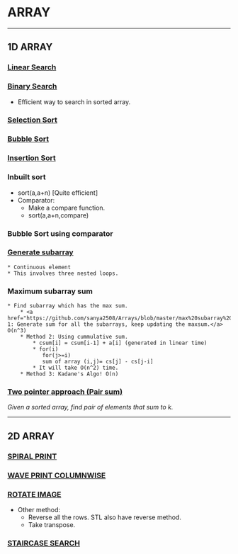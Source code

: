 # ARRAY

<hr/>

## 1D ARRAY

### <a href="https://github.com/sanya2508/Arrays/blob/master/linear%20search.cpp">Linear Search</a>

### <a href="https://github.com/sanya2508/Arrays/blob/master/binary%20search.cpp">Binary Search</a>
 * Efficient way to search in sorted array.
 
### <a href="https://github.com/sanya2508/Arrays/blob/master/Selection%20sort.cpp">Selection Sort</a>

### <a href="https://github.com/sanya2508/Arrays/blob/master/Bubble%20sort.cpp">Bubble Sort</a>

### <a href="https://github.com/sanya2508/Arrays/blob/master/insertion%20sort.cpp">Insertion Sort</a>

### Inbuilt sort
 * sort(a,a+n) [Quite efficient]
 * Comparator:  
      * Make a compare function.
      * sort(a,a+n,compare)
      
      
### Bubble Sort using comparator

### <a href="https://github.com/sanya2508/Arrays/blob/master/generate%20subarrays.cpp">Generate subarray</a>
    * Continuous element
    * This involves three nested loops.
    

### Maximum subarray sum
    * Find subarray which has the max sum.
        * <a href="https://github.com/sanya2508/Arrays/blob/master/max%20subarray%20sum1.cpp">Method 1: Generate sum for all the subarrays, keep updating the maxsum.</a> O(n^3)
        * Method 2: Using cummulative sum.
            * csum[i] = csum[i-1] + a[i] (generated in linear time)
            * for(i)
               for(j>=i)
               sum of array (i,j)= cs[j] - cs[j-i]
            * It will take O(n^2) time.
        * Method 3: Kadane's Algo! O(n)

### <a href="https://github.com/sanya2508/Arrays/blob/master/two%20pointer.cpp">Two pointer approach (Pair sum)</a>
*Given a sorted array, find pair of elements that sum to k.*


<hr/>



## 2D ARRAY

### <a href="https://github.com/sanya2508/Arrays/blob/master/spiral%20print.cpp">SPIRAL PRINT</a>

### <a href="https://github.com/sanya2508/Arrays/blob/master/waveprint_columnwise.cpp">WAVE PRINT COLUMNWISE</a>

### <a href="https://github.com/sanya2508/Arrays/blob/master/rotate%20image.cpp">ROTATE IMAGE</a>
 * Other method: 
    * Reverse all the rows. STL also have reverse method.
    * Take transpose.

### <a href="https://github.com/sanya2508/Arrays/blob/master/staircase.cpp">STAIRCASE SEARCH</a>
